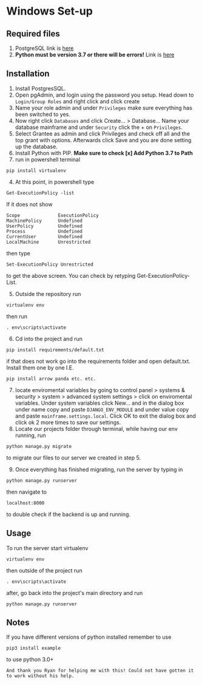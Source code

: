 # Windows Set-up

## Required files
1. PostgreSQL link is [here](https://www.enterprisedb.com/downloads/postgres-postgresql-downloads)
2. **Python must be version 3.7 or there will be errors!** Link is [here](https://www.python.org/downloads/release/python-370/)

## Installation
1. Install PostgresSQL.
2. Open pgAdmin, and login using the password you setup. Head down to ```Login/Group Roles``` and right click and click create
3. Name your role admin and under ```Privileges``` make sure everything has been switched to yes.
4. Now right click ```Databases``` and click Create... > Database... Name your database mainframe and under ```Security``` click the + on ```Privileges```.
5. Select Grantee as admin and click Privileges and check off all and the top grant with options. Afterwards click Save and you are done setting up the database.
2. Install Python with PIP. **Make sure to check [x] Add Python 3.7 to Path**
3. run in powershell terminal
```
pip install virtualenv
```
4. At this point, in powershell type 
```
Get-ExecutionPolicy -list 
```
If it does not show
```
Scope              ExecutionPolicy
MachinePolicy      Undefined
UserPolicy         Undefined
Process            Undefined
CurrentUser        Undefined
LocalMachine       Unrestricted
```
then type
```
Set-ExecutionPolicy Unrestricted
```
to get the above screen. You can check by retyping Get-ExecutionPolicy-List.

5. Outside the repository run
```
virtualenv env
```
then run
```
. env\scripts\activate
```
6. Cd into the project and run
```
pip install requirements/default.txt
```
if that does not work go into the requirements folder and open default.txt. Install them one by one I.E.
```
pip install arrow panda etc. etc.
```
7. locate enviromental variables by going to control panel > systems & security > system > advanced system settings > click on enviromental variables. Under system variables click New... and in the dialog box under name copy and paste ```DJANGO_ENV_MODULE``` and under value copy and paste ```mainframe.settings.local```. Click OK to exit the dialog box and click ok 2 more times to save our settings.
8. Locate our projects folder through terminal, while having our env running, run
```
python manage.py migrate
```
to migrate our files to our server we created in step 5.

9. Once everything has finished migrating, run the server by typing in
```
python manage.py runserver
```
then navigate to
```
localhost:8000
```
to double check if the backend is up and running.

## Usage
To run the server start virtualenv
```
virtualenv env
```
then outside of the project run
```
. env\scripts\activate
```
after, go back into the project's main directory and run
```
python manage.py runserver
```

## Notes
If you have different versions of python installed remember to use
```
pip3 install example
```
to use python 3.0+

```And thank you Ryan for helping me with this! Could not have gotten it to work without his help.```